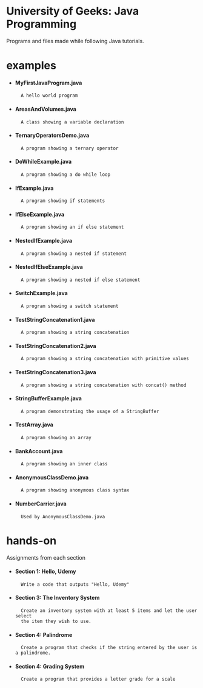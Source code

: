 # University of Geeks: Java Programming

Programs and files made while following Java tutorials.

# examples 

* #### MyFirstJavaProgram.java
		A hello world program

* #### AreasAndVolumes.java
		A class showing a variable declaration

* #### TernaryOperatorsDemo.java
		A program showing a ternary operator

* #### DoWhileExample.java
		A program showing a do while loop

* #### IfExample.java
		A program showing if statements

* #### IfElseExample.java
		A program showing an if else statement

* #### NestedIfExample.java	
		A program showing a nested if statement

* #### NestedIfElseExample.java	
		A program showing a nested if else statement

* #### SwitchExample.java
		A program showing a switch statement

* #### TestStringConcatenation1.java
		A program showing a string concatenation

* #### TestStringConcatenation2.java
		A program showing a string concatenation with primitive values

* #### TestStringConcatenation3.java
		A program showing a string concatenation with concat() method

* #### StringBufferExample.java
		A program demonstrating the usage of a StringBuffer

* #### TestArray.java
		A program showing an array

* #### BankAccount.java	
		A program showing an inner class

* #### AnonymousClassDemo.java	
		A program showing anonymous class syntax

* #### NumberCarrier.java	
		Used by AnonymousClassDemo.java


# hands-on

Assignments from each section

* #### Section 1: Hello, Udemy
		Write a code that outputs "Hello, Udemy"

* #### Section 3: The Inventory System
		Create an inventory system with at least 5 items and let the user select
		the item they wish to use.

* #### Section 4: Palindrome
		Create a program that checks if the string entered by the user is a palindrome.

* #### Section 4: Grading System
		Create a program that provides a letter grade for a scale
